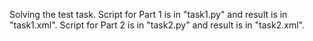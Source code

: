 Solving the test task. 
Script for Part 1 is in "task1.py" and result is in "task1.xml".
Script for Part 2 is in "task2.py" and result is in "task2.xml".
